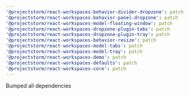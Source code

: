 ```yaml
---
'@projectstorm/react-workspaces-behavior-divider-dropzone': patch
'@projectstorm/react-workspaces-behavior-panel-dropzone': patch
'@projectstorm/react-workspaces-model-floating-window': patch
'@projectstorm/react-workspaces-dropzone-plugin-tabs': patch
'@projectstorm/react-workspaces-dropzone-plugin-tray': patch
'@projectstorm/react-workspaces-behavior-resize': patch
'@projectstorm/react-workspaces-model-tabs': patch
'@projectstorm/react-workspaces-model-tray': patch
'@projectstorm/react-workspaces-demo': patch
'@projectstorm/react-workspaces-defaults': patch
'@projectstorm/react-workspaces-core': patch
---
```


Bumped all dependencies
